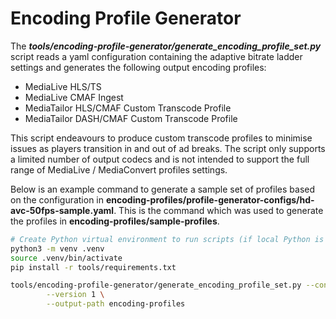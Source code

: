 # Encoding Profile Generator

The **_tools/encoding-profile-generator/generate_encoding_profile_set.py_** script reads a yaml configuration containing the adaptive bitrate
ladder settings and generates the following output encoding profiles:

- MediaLive HLS/TS
- MediaLive CMAF Ingest
- MediaTailor HLS/CMAF Custom Transcode Profile
- MediaTailor DASH/CMAF Custom Transcode Profile

This script endeavours to produce custom transcode profiles to minimise issues as players transition in and out of ad breaks. The script only supports a limited number of output codecs and is not intended to support the full range of MediaLive / MediaConvert profiles settings.

Below is an example command to generate a sample set of profiles based on the configuration in **encoding-profiles/profile-generator-configs/hd-avc-50fps-sample.yaml**. This is the command which was used to generate the profiles in **encoding-profiles/sample-profiles**.

```bash
# Create Python virtual environment to run scripts (if local Python is not being used)
python3 -m venv .venv
source .venv/bin/activate
pip install -r tools/requirements.txt

tools/encoding-profile-generator/generate_encoding_profile_set.py --config tools/encoding-profile-generator/sample-configs/hd-avc-50fps-sample.yaml \
        --version 1 \
        --output-path encoding-profiles

```
